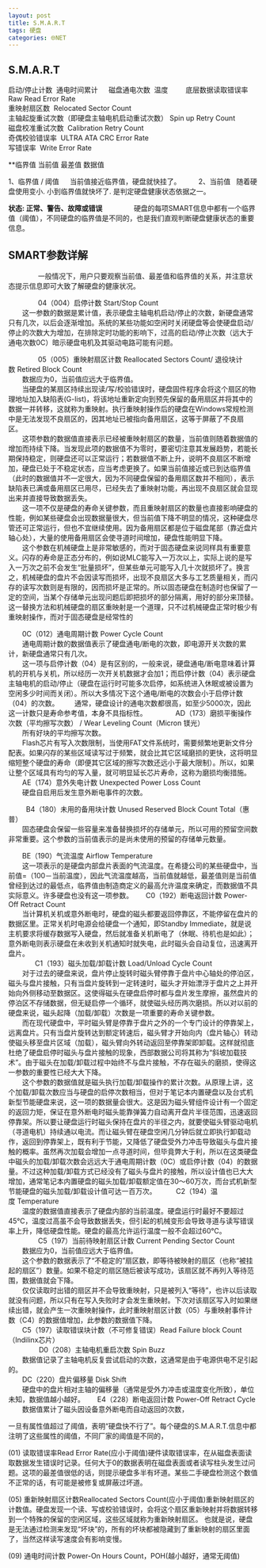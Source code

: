 ```yaml
---
layout: post
title: S.M.A.R.T
tags: 硬盘
categories: 🌐NET
---
```



## S.M.A.R.T
  
启动/停止计数  通电时间累计    　磁盘通电次数    温度 　　
底层数据读取错误率      Raw Read Error Rate   
重映射扇区数           Relocated Sector Count 　　   
主轴起旋重试次数（即硬盘主轴电机启动重试次数） Spin up Retry Count   
磁盘校准重试次数       Calibration Retry Count   
奇偶校验错误率        ULTRA ATA CRC Error Rate   
写错误率             Write Error Rate



**临界值 当前值   最差值  数据值 

1、临界值 / 阈值    　   当前值接近临界值，硬盘就快挂了。
　　
2、当前值   随着硬盘使用变小. 小到临界值就快坏了.  是判定硬盘健康状态依据之一。
　　

**状态:  正常、警告、故障或错误**
　　
　　硬盘的每项SMART信息中都有一个临界值（阈值），不同硬盘的临界值是不同的，也是我们直观判断硬盘健康状态的重要信息。
　　


## SMART参数详解
　　
　　一般情况下，用户只要观察当前值、最差值和临界值的关系，并注意状态提示信息即可大致了解硬盘的健康状况。


　　
　　04（004）启停计数 Start/Stop Count  
　　这一参数的数据是累计值，表示硬盘主轴电机启动/停止的次数，新硬盘通常只有几次，以后会逐渐增加。系统的某些功能如空闲时关闭硬盘等会使硬盘启动/停止的次数大为增加，在排除定时功能的影响下，过高的启动/停止次数（远大于通电次数0C）暗示硬盘电机及其驱动电路可能有问题。   

　　
　　05（005）重映射扇区计数 Reallocated Sectors Count/ 退役块计数 Retired Block Count  
　　数据应为0，当前值应远大于临界值。  
　　当硬盘的某扇区持续出现读/写/校验错误时，硬盘固件程序会将这个扇区的物理地址加入缺陷表(G-list)，将该地址重新定向到预先保留的备用扇区并将其中的数据一并转移，这就称为重映射。执行重映射操作后的硬盘在Windows常规检测中是无法发现不良扇区的，因其地址已被指向备用扇区，这等于屏蔽了不良扇区。   
　　这项参数的数据值直接表示已经被重映射扇区的数量，当前值则随着数据值的增加而持续下降。当发现此项的数据值不为零时，要密切注意其发展趋势，若能长期保持稳定，则硬盘还可以正常运行；若数据值不断上升，说明不良扇区不断增加，硬盘已处于不稳定状态，应当考虑更换了。如果当前值接近或已到达临界值（此时的数据值并不一定很大，因为不同硬盘保留的备用扇区数并不相同），表示缺陷表已满或备用扇区已用尽，已经失去了重映射功能，再出现不良扇区就会显现出来并直接导致数据丢失。   
　　这一项不仅是硬盘的寿命关键参数，而且重映射扇区的数量也直接影响硬盘的性能，例如某些硬盘会出现数据量很大，但当前值下降不明显的情况，这种硬盘尽管还可正常运行，但也不宜继续使用。因为备用扇区都是位于磁盘尾部（靠近盘片轴心处），大量的使用备用扇区会使寻道时间增加，硬盘性能明显下降。   
　　这个参数在机械硬盘上是非常敏感的，而对于固态硬盘来说同样具有重要意义。闪存的寿命是正态分布的，例如说MLC能写入一万次以上，实际上说的是写入一万次之前不会发生“批量损坏”，但某些单元可能写入几十次就损坏了。换言之，机械硬盘的盘片不会因读写而损坏，出现不良扇区大多与工艺质量相关，而闪存的读写次数则是有限的，因而损坏是正常的。所以固态硬盘在制造时也保留了一定的空间，当某个存储单元出现问题后即把损坏的部分隔离，用好的部分来顶替。这一替换方法和机械硬盘的扇区重映射是一个道理，只不过机械硬盘正常时极少有重映射操作，而对于固态硬盘是经常性的


　　0C（012）通电周期计数 Power Cycle Count  
　　通电周期计数的数据值表示了硬盘通电/断电的次数，即电源开关次数的累计，新硬盘通常只有几次。   
　　这一项与启停计数（04）是有区别的，一般来说，硬盘通电/断电意味着计算机的开机与关机，所以经历一次开关机数据才会加1；而启停计数（04）表示硬盘主轴电机的启动/停止（硬盘在运行时可能多次启停，如系统进入休眠或被设置为空闲多少时间而关闭）。所以大多情况下这个通电/断电的次数会小于启停计数（04）的次数。
　　通常，硬盘设计的通电次数都很高，如至少5000次，因此这一计数只是寿命参考值，本身不具指标性。
 
　
　　AD（173）磨损平衡操作次数（平均擦写次数） / Wear Leveling Count（Micron 镁光）  
　　所有好块的平均擦写次数。   
　　Flash芯片有写入次数限制，当使用FAT文件系统时，需要频繁地更新文件分配表。如果闪存的某些区域读写过于频繁，就会比其它区域磨损的更快，这将明显缩短整个硬盘的寿命（即便其它区域的擦写次数还远小于最大限制）。所以，如果让整个区域具有均匀的写入量，就可明显延长芯片寿命，这称为磨损均衡措施。
 
　　AE（174）意外失电计数 Unexpected Power Loss Count  
　　硬盘自启用后发生意外断电事件的次数。
 

 
　　B4（180）未用的备用块计数 Unused Reserved Block Count Total（惠普）  
　　固态硬盘会保留一些容量来准备替换损坏的存储单元，所以可用的预留空间数非常重要。这个参数的当前值表示的是尚未使用的预留的存储单元数量。
 

　　BE（190）气流温度 Airflow Temperature  
　　这一项表示的是硬盘内部盘片表面的气流温度。在希捷公司的某些硬盘中，当前值=（100－当前温度），因此气流温度越高，当前值就越低，最差值则是当前值曾经到达过的最低点，临界值由制造商定义的最高允许温度来确定，而数据值不具实际意义。许多硬盘也没有这一项参数。
 
　C0（192）断电返回计数 Power-Off Retract Count  
　　当计算机关机或意外断电时，硬盘的磁头都要返回停靠区，不能停留在盘片的数据区里。正常关机时电源会给硬盘一个通知，即Standby Immediate，就是说主机要求将缓存数据写入硬盘，然后就准备关机断电了（休眠、待机也是如此）；意外断电则表示硬盘在未收到关机通知时就失电，此时磁头会自动复位，迅速离开盘片。   
　
 
　　C1（193）磁头加载/卸载计数 Load/Unload Cycle Count  
　　对于过去的硬盘来说，盘片停止旋转时磁头臂停靠于盘片中心轴处的停泊区，磁头与盘片接触，只有当盘片旋转到一定转速时，磁头才开始漂浮于盘片之上并开始向外侧移动至数据区。这使得磁头在硬盘启停时都与盘片发生摩擦，虽然盘片的停泊区不存储数据，但无疑启停一个循环，就使磁头经历两次磨损。所以对以前的硬盘来说，磁头起降（加载/卸载）次数是一项重要的寿命关键参数。   
　　而在现代硬盘中，平时磁头臂是停靠于盘片之外的一个专门设计的停靠架上，远离盘片。只有当盘片旋转达到额定转速后，磁头臂才开始向内（盘片轴心）转动使磁头移至盘片区域（加载），磁头臂向外转动返回至停靠架即卸载。这样就彻底杜绝了硬盘启停时磁头与盘片接触的现象，西部数据公司将其称为“斜坡加载技术”。由于磁头在加载/卸载过程中始终不与盘片接触，不存在磁头的磨损，使得这一参数的重要性已经大大下降。   
　　这个参数的数据值就是磁头执行加载/卸载操作的累计次数。从原理上讲，这个加载/卸载次数应当与硬盘的启停次数相当，但对于笔记本内置硬盘以及台式机新型节能硬盘来说，这一项的数据量会很大。这是因为磁头臂组件设计有一个固定的返回力矩，保证在意外断电时磁头能靠弹簧力自动离开盘片半径范围，迅速返回停靠架。所以要让硬盘运行时磁头保持在盘片的半径之内，就要使磁头臂驱动电机（寻道电机）持续通以电流。而让磁头臂在硬盘空闲几分钟后就立即执行卸载动作，返回到停靠架上，既有利于节能，又降低了硬盘受外力冲击导致磁头与盘片接触的概率。虽然再次加载会增加一点寻道时间，但毕竟弊大于利，所以在这类硬盘中磁头的加载/卸载次数会远远大于通电周期计数（0C）或启停计数（04）的数据量。不过这种加载/卸载方式已经没有了磁头与盘片的接触，所以设计值也已大大增加，通常笔记本内置硬盘的磁头加载/卸载额定值在30～60万次，而台式机新型节能硬盘的磁头加载/卸载设计值可达一百万次。
 
　　C2（194）温度 Temperature  
　　温度的数据值直接表示了硬盘内部的当前温度。硬盘运行时最好不要超过45℃，温度过高虽不会导致数据丢失，但引起的机械变形会导致寻道与读写错误率上升，降低硬盘性能。硬盘的最高允许运行温度一般不会超过60℃。   
　　
　　C5（197）当前待映射扇区计数 Current Pending Sector Count  
　　数据应为0，当前值应远大于临界值。  
　　这个参数的数据表示了“不稳定的”扇区数，即等待被映射的扇区（也称“被挂起的扇区”）数量。如果不稳定的扇区随后被读写成功，该扇区就不再列入等待范围，数据值就会下降。   
　　仅仅读取时出错的扇区并不会导致重映射，只是被列入“等待”，也许以后读取就没有问题，所以只有在写入失败时才会发生重映射。下次对该扇区写入时如果继续出错，就会产生一次重映射操作，此时重映射扇区计数（05）与重映射事件计数（C4）的数据值增加，此参数的数据值下降。  
　　C5（197）读取错误块计数（不可修复错误）Read Failure block Count（Indilinx芯片）
   
　
 
 
　　D0（208）主轴电机重启次数 Spin Buzz  
　　数据值记录了主轴电机反复尝试启动的次数，这通常是由于电源供电不足引起的。   
　　DC（220）盘片偏移量 Disk Shift  
　　硬盘中的盘片相对主轴的偏移量（通常是受外力冲击或温度变化所致），单位未知，数据值越小越好。
 
　E4（228）断电返回计数 Power-Off Retract Cycle  
　　数据值累计了磁头因设备意外断电而自动返回的次数，
 
　　

一旦有属性值超过了阈值，表明“硬盘快不行了”。每个硬盘的S.M.A.R.T.信息中都注明了这些属性的阈值，不同厂家的阈值是不同的，

(01) 读取错误率Read Error Rate(应小于阈值)硬件读取错误率，在从磁盘表面读取数据发生错误时记录。任何大于0的数据表明在磁盘表面或者读写柱头发生过问题。这项的最差值很低的话，则提示硬盘多半有坏道。某些二手硬盘检测这个数值不正常的话，有可能是被修复或屏蔽过坏道。

(05) 重新映射扇区计数Reallocated Sectors Count(应小于阈值)重新映射扇区的计数值。硬盘发现一个读、写或校验错误时，会将这个扇区重新映射并将数据转移到一个特殊的保留的空闲区域，这些区域就称为重新映射扇区。 
也就是说，硬盘是无法通过检测来发现“坏块”的，所有的坏块都被隐藏到了重新映射的扇区里面了，当然这样读写速度会有影响变慢。

(09) 通电时间计数 Power-On Hours Count，POH(越小越好，通常无阈值)
